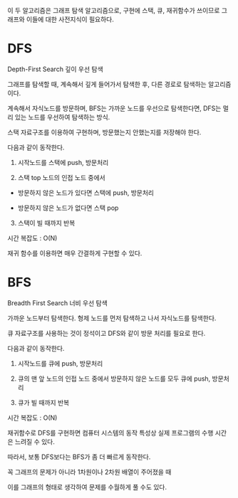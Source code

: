 
이 두 알고리즘은 그래프 탐색 알고리즘으로, 구현에 스택, 큐, 재귀함수가 쓰이므로 그래프와 이들에 대한 사전지식이 필요하다.


# DFS

Depth-First Search 깊이 우선 탐색

그래프를 탐색할 때, 계속해서 깊게 들어가서 탐색한 후, 다른 경로로 탐색하는 알고리즘이다.

계속해서 자식노드를 방문하며, BFS는 가까운 노드를 우선으로 탐색한다면, DFS는 멀리 있는 노드를 우선하여 탐색하는 방식.


스택 자료구조를 이용하여 구현하며, 방문했는지 안했는지를 저장해야 한다.


다음과 같이 동작한다.

1. 시작노드를 스택에 push, 방문처리

2. 스택 top 노드의 인접 노드 중에서

- 방문하지 않은 노드가 있다면 스택에 push, 방문처리

- 방문하지 않은 노드가 없다면 스택 pop

3. 스택이 빌 때까지 반복


시간 복잡도 : O(N)

재귀 함수를 이용하면 매우 간결하게 구현할 수 있다.


# BFS

Breadth First Search 너비 우선 탐색

가까운 노드부터 탐색한다. 형제 노드를 먼저 탐색하고 나서 자식노드를 탐색한다.


큐 자료구조를 사용하는 것이 정석이고 DFS와 같이 방문 처리를 필요로 한다.


다음과 같이 동작한다.

1. 시작노드를 큐에 push, 방문처리

2. 큐의 맨 앞 노드의 인접 노드 중에서 방문하지 않은 노드를 모두 큐에 push, 방문처리

3. 큐가 빌 때까지 반복


시간 복잡도 : O(N)

재귀함수로 DFS를 구현하면 컴퓨터 시스템의 동작 특성상 실제 프로그램의 수행 시간은 느려질 수 있다.

따라서, 보통 DFS보다는 BFS가 좀 더 빠르게 동작한다.


꼭 그래프의 문제가 아니라 1차원이나 2차원 배열이 주어졌을 때

이를 그래프의 형태로 생각하여 문제를 수월하게 풀 수도 있다.
